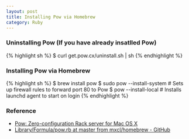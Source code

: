 ```yaml
---
layout: post
title: Installing Pow via Homebrew
category: Ruby
---
```



### Uninstalling Pow (If you have already insatlled Pow)

{% highlight sh %}
$ curl get.pow.cx/uninstall.sh | sh
{% endhighlight %}


### Installing Pow via Homebrew

{% highlight sh %}
$ brew install pow
$ sudo pow --install-system # Sets up firewall rules to forward port 80 to Pow
$ pow --install-local # Installs launchd agent to start on login
{% endhighlight %}


### Reference

- [Pow: Zero-configuration Rack server for Mac OS X](http://pow.cx/)
- [Library/Formula/pow.rb at master from mxcl/homebrew - GitHub](https://github.com/mxcl/homebrew/blob/master/Library/Formula/pow.rb) 
